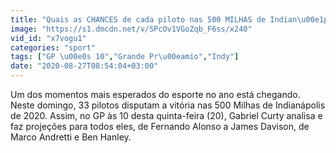 ```yaml
---
title: "Quais as CHANCES de cada piloto nas 500 MILHAS de Indian\u00e1polis? GP \u00e0s 10"
image: "https://s1.dmcdn.net/v/SPcOv1VGoZqb_F6ss/x240"
vid_id: "x7vogu1"
categories: "sport"
tags: ["GP \u00e0s 10","Grande Pr\u00eamio","Indy"]
date: "2020-08-27T08:54:04+03:00"
---
```

Um dos momentos mais esperados do esporte no ano está chegando. Neste domingo, 33 pilotos disputam a vitória nas 500 Milhas de Indianápolis de 2020. Assim, no GP às 10 desta quinta-feira (20), Gabriel Curty analisa e faz projeções para todos eles, de Fernando Alonso a James Davison, de Marco Andretti e Ben Hanley.
